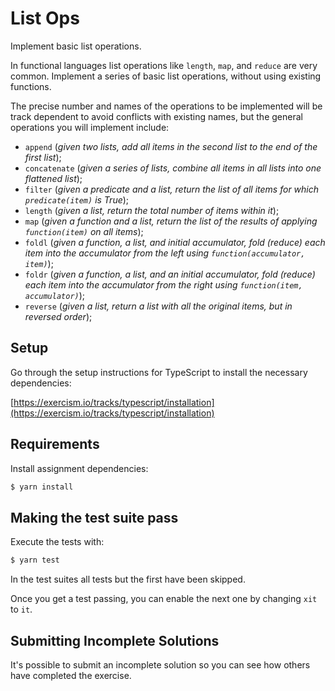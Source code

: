 # List Ops

Implement basic list operations.

In functional languages list operations like `length`, `map`, and
`reduce` are very common. Implement a series of basic list operations, without using existing functions.

The precise number and names of the operations to be implemented will be track dependent to avoid conflicts with
existing names, but the general operations you will implement include:

* `append` (*given two lists, add all items in the second list to the end of the first list*);
* `concatenate` (*given a series of lists, combine all items in all lists into one flattened list*);
* `filter` (*given a predicate and a list, return the list of all items for which `predicate(item)` is True*);
* `length` (*given a list, return the total number of items within it*);
* `map` (*given a function and a list, return the list of the results of applying `function(item)` on all items*);
* `foldl` (*given a function, a list, and initial accumulator, fold (reduce) each item into the accumulator from the
  left using `function(accumulator, item)`*);
* `foldr` (*given a function, a list, and an initial accumulator, fold (reduce) each item into the accumulator from the
  right using `function(item, accumulator)`*);
* `reverse` (*given a list, return a list with all the original items, but in reversed order*);

## Setup

Go through the setup instructions for TypeScript to install the necessary dependencies:

[https://exercism.io/tracks/typescript/installation](https://exercism.io/tracks/typescript/installation)

## Requirements

Install assignment dependencies:

```bash
$ yarn install
```

## Making the test suite pass

Execute the tests with:

```bash
$ yarn test
```

In the test suites all tests but the first have been skipped.

Once you get a test passing, you can enable the next one by changing `xit` to
`it`.

## Submitting Incomplete Solutions

It's possible to submit an incomplete solution so you can see how others have completed the exercise.
